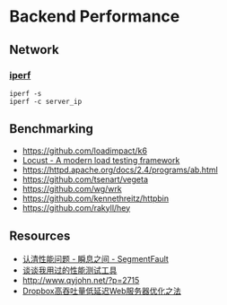 # Backend Performance


## Network

### [iperf](https://iperf.fr/)

    iperf -s
    iperf -c server_ip


## Benchmarking

- https://github.com/loadimpact/k6
- [Locust - A modern load testing framework](https://locust.io/)
- https://httpd.apache.org/docs/2.4/programs/ab.html
- https://github.com/tsenart/vegeta
- https://github.com/wg/wrk
- https://github.com/kennethreitz/httpbin
- https://github.com/rakyll/hey


## Resources

- [认清性能问题 - 瞬息之间 - SegmentFault](https://segmentfault.com/a/1190000006662314)
- [谈谈我用过的性能测试工具](http://coffeechou.github.io/2016/05/24/performance-test-tools.html)
- http://www.qyjohn.net/?p=2715
- [Dropbox高吞吐量低延迟Web服务器优化之法](https://mp.weixin.qq.com/s?__biz=MzI4MjE3MTcwNA==&mid=2664336554&idx=1&sn=ef6aeba8ab66ffa4f47b09adf36abf0e)
